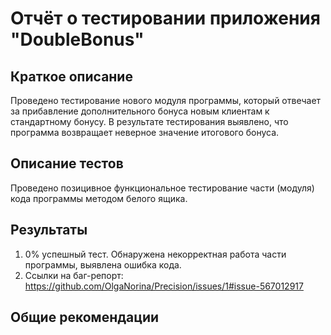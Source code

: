 # Отчёт о тестировании приложения "DoubleBonus"

## Краткое описание

Проведено тестирование нового модуля программы, который отвечает за прибавление дополнительного бонуса новым клиентам к стандартному бонусу. 
В результате тестирования выявлено, что программа возвращает неверное значение итогового бонуса. 

## Описание тестов

Проведено позицивное функциональное тестирование части (модуля) кода программы методом белого ящика. 


## Результаты

1. 0% успешный тест. Обнаружена некорректная работа части программы, выявлена ошибка кода.
2. Ссылки на баг-репорт: https://github.com/OlgaNorina/Precision/issues/1#issue-567012917

## Общие рекомендации

